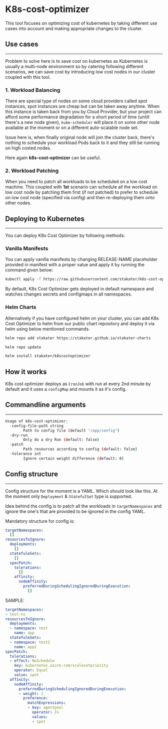 ﻿# K8s-cost-optimizer

This tool focuses on optimizing cost of kubernetes by taking different use cases into account and making appropriate changes to the cluster.

## Use cases

---

Problem to solve here is to save cost on kubernetes as Kubernetes is usually a multi-node environment so by catering following different scenarios, we can save cost by introducing low cost nodes in our cluster coupled with this tool.

### **1. Workload Balancing**

There are special type of nodes on some cloud providers called spot instances, spot instances are cheap but can be taken away anytime. When this instance is taken back from you by Cloud Provider, but your project can afford some performance degradation for a short period of time (untill there's a new node given), `kube-scheduler` will place it on some other node available at the moment or on a different auto-scalable node set.

Issue here is, when finally original node will join the cluster back, there's nothing to schedule your workload Pods back to it and they still be running on high costed nodes.

Here again **k8s-cost-optimizer** can be useful.

### **2. Workload Patching**

When you need to patch all workloads to be scheduled on a low cost machine. This coupled with **1st** scenario can schedule all the workload on low cost node by patching them first (if not patched) to prefer to schedule on low cost node (specified via config) and then re-deploying them onto other nodes.

## Deploying to Kubernetes

---

You can deploy K8s Cost Optimizer by following methods:

### Vanilla Manifests

You can apply vanilla manifests by changing RELEASE-NAME placeholder provided in manifest with a proper value and apply it by running the command given below:

```bash
kubectl apply -f https://raw.githubusercontent.com/stakater/k8s-cost-optimizer/master/deployments/kubernetes/k8s-cost-optimizer.yaml
```

By default, K8s Cost Optimizer gets deployed in default namespace and watches changes secrets and configmaps in all namespaces.

### Helm Charts

Alternatively if you have configured helm on your cluster, you can add K8s Cost Optimizer to helm from our public chart repository and deploy it via helm using below mentioned commands.

```bash
helm repo add stakater https://stakater.github.io/stakater-charts

helm repo update

helm install stakater/k8scostoptimizer 
```
## How it works

K8s cost optimizer deploys as `CronJob` with run at every 2nd minute by default and it uses a `configMap` and mounts it as it's config.
## Commandline arguments

---

```bash
Usage of k8s-cost-optimizer:
  -config-file-path string
        Path to config file (default "/app/config")
  -dry-run
        Only do a dry Run (default: false)
  -patch
        Path resources according to config (default: false)
  -tolerance int
        Ignore certain weight difference (default: 0)
```

## Config structure

---

Config structure for the moment is a YAML. Which should look like this.
At the moment only `Deployment` & `StatefulSet` type is supported.

Idea behind the config is to patch all the workloads in `targetNamespaces` and ignore the one's that are provided to be ignored in the config YAML.

Mandatory structure for config is:

```YAML
targetNamespaces:
  []
resourcesToIgnore:
  deployments:
    []
  statefuleSets:
    []
  specPatch:
    tolerations:
      []
    affinity:
      nodeAffinity:
        preferredDuringSchedulingIgnoredDuringExecution:
          []
```

SAMPLE:

```YAML
targetNamespaces:
- test-ns
resourcesToIgnore:
  deployments:
  - namespace: test
    name: app
  statefuleSets:
  - namespace: test2
    name: app2
specPatch:
  tolerations:
  - effect: NoSchedule
    key: kubernetes.azure.com/scalesetpriority
    operator: Equal
    value: spot
  affinity:
    nodeAffinity:
      preferredDuringSchedulingIgnoredDuringExecution:
      - weight: 1
        preference:
          matchExpressions:
          - key: agentpool
            operator: In
            values:
            - spot
```
